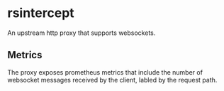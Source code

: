 # rsintercept

An upstream http proxy that supports websockets.

## Metrics

The proxy exposes prometheus metrics that include the number of websocket messages received by the client, labled by the request path.
